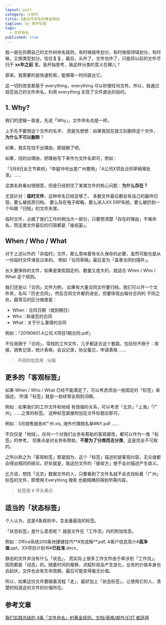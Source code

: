 ```yaml
---
layout: post
category: 小技巧
title: 4条文件命名的黄金规则
tagline: by 明不知昔
tags: 
  - 文件命名
published: true
---
```


我一直在折腾自己的文件树命名规则，有时候按年划分，有时候按领域划分，有时候，又按类型划分。往往复复，最后，头炸了，文件也炸了，只能将以前的文件尽归于 **xx年之前** 里。我开始思考，我这样分类的意义在哪儿？

<!--more-->

原来，我需要的是快速检索，能够第一时间直达它。

这一切的改变都基于 everything，everything 可以秒搜任何文件。所以，我通过规范自己的文件命名，利用 everything 实现了文件直达的目的。

## 1. Why?

我们的逻辑一直是，先说「Why」，文件命名也是一样。

上手先不要想这个文件的名字， 而是先想想：如果我现在就立刻删除这个文件，**为什么不可以删除**？

如果，我实在找不出理由，那就删了吧。

如果，找的出理由，把理由写下来作为文件名即可，例如：

「3月8日女王节素材」「李姐18号出差广州要用」「A公司X项目合同草稿等批准」……

这类名称看似很随意，但是已经抓住了某类文件的核心问题：**为什么存在？**

尤其针对：**临时文件**，这种命名已经足够了。 多数文件最后都会有自己的最终归宿，要么被纸质归档， 要么存在电子邮箱，要么进入XX ERP系统，要么被扔到一个叫做「归档」的文件夹里。

临时文件，占据了我们工作的相当大一部分，只要想清楚「存在的理由」不难命名，而这类文件最后的归宿都是「废纸篓」。



## When / Who / What

对于上述以外的「非临时」文件，那么意味着有长久保存的必要，虽然可能也是从一份临时文件演变过来的。 例如「合同草稿」最后变为「盖章合同扫描件」。

长久要保存的文件，如果是类型固定的，数量又庞大的，就适合 When / Who / What 这个规则。

我们还是以「合同」文件为例， 如果有大量合同文件要归档，我们可以开一个文件夹，名叫「历史合同」，然后合同文件都扔进去，但要体现出每份合同的 不同之处。最常见的区分维度是：

- When：合同日期（或到期日）
- Who：和谁签的合同
- What：关于什么事情的合同

例如：「20190601.A公司.X项目1期合同.pdf」

不仅局限于「合同」，常规的工作文件，几乎都适合这个套路，包括但不限于：周报，销售记录，统计表格，会议记录，协议备忘，申请表格 ……

> 不同的信息用 . 分隔



## 更多的「客观标签」

如果  When / Who / What 已经不能满足了，可以考虑添加一些固定的「标签」来描述。 所谓「标签」就是一些经常会用到词眼。

例如：如果我们的工作文件和地域 有很强的关系，可以考虑「北京」「上海」「广州」……之类的标签。 这种标签直接附加在文件标题后即可。

例如：3月销售报告#广州.xls, 海外代理商名单#NY.pdf ……

不仅仅是「地域」，任何一个对我们业务有帮助的客观属性，都可以作为一类「标签」的参考。 但重点是对业务有帮助，**不要为了分类而去分类**，这是完全不可取的。

之所以称之为「客观标签」那是因为，这个「标签」描述的是客观内容，无论谁都会得出相同的结论。好处就是，我这份文件的「接收方」绝不会对描述产生歧义。

比方说，想找「北京」数据文件的人，只要看到了文件名就不会去找标着「广州」标签的文件，即使用 Everything 搜索 也能精确的得到所需内容。

> 标签用 # 开头表示



## 适当的「状态标签」

个人认为，这是4条规则中，含金量最高的标签。

「状态标签」是什么意思呢？ 就是文件在「工作流」内的附加信息。

例如：Office系统200条快捷键技巧**#完成稿**.pdf, A客户信息简介#**高净值**.ppt，XX项目计划书#**已批准**.docx，

静态的文件并没有什么「状态」， 而实际上很多工作文件由于牵涉到「工作流」，因而都是「动态」的。随着时间的推移，流程阶段会产生变化，业务的价值本身也会起伏，文件也会有生命周期，最后可能变得毫无价值。

所以，如果这份文件要跟着流程「走」，最好加上「状态标签」，让使用它的人，清楚的知道这份文件的价值所在。



## 参考文章

[我们实践总结的 4条「文件命名」的黄金规则，文档/表格/邮件/幻灯 都适用](https://mp.weixin.qq.com/s?__biz=MzI2MjEyODE4OA==&mid=2650475756&idx=1&sn=26c71fce196e8574fba69353563a5fbd&chksm=f2407bbfc537f2a98edd4068ffb194a6c84849c8ad1566616b26fdccebb9495e4965c893460f&scene=21#wechat_redirect)